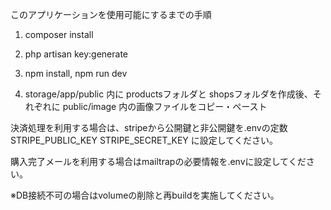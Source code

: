 このアプリケーションを使用可能にするまでの手順

1. composer install

2. php artisan key:generate

3. npm install, npm run dev

4. storage/app/public 内に productsフォルダと shopsフォルダを作成後、それぞれに public/image 内の画像ファイルをコピー・ペースト

決済処理を利用する場合は、stripeから公開鍵と非公開鍵を.envの定数
STRIPE_PUBLIC_KEY
STRIPE_SECRET_KEY
に設定してください。

購入完了メールを利用する場合はmailtrapの必要情報を.envに設定してください。

※DB接続不可の場合はvolumeの削除と再buildを実施してください。
